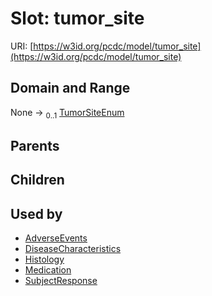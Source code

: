 
# Slot: tumor_site




URI: [https://w3id.org/pcdc/model/tumor_site](https://w3id.org/pcdc/model/tumor_site)


## Domain and Range

None &#8594;  <sub>0..1</sub> [TumorSiteEnum](TumorSiteEnum.md)

## Parents


## Children


## Used by

 * [AdverseEvents](AdverseEvents.md)
 * [DiseaseCharacteristics](DiseaseCharacteristics.md)
 * [Histology](Histology.md)
 * [Medication](Medication.md)
 * [SubjectResponse](SubjectResponse.md)
